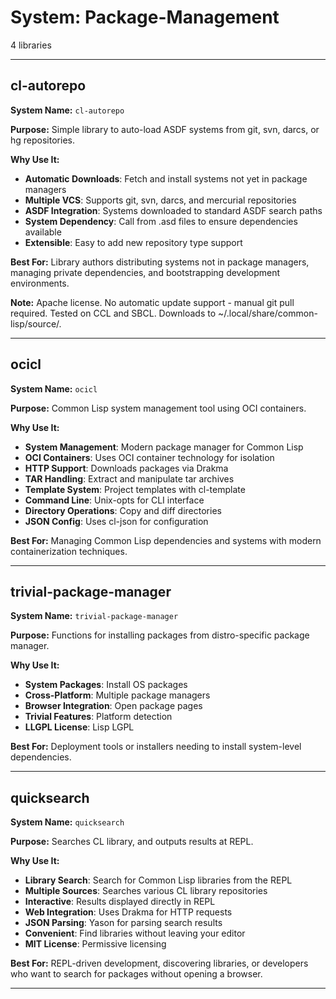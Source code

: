 # System: Package-Management

4 libraries

---

## cl-autorepo

**System Name:** `cl-autorepo`

**Purpose:** Simple library to auto-load ASDF systems from git, svn, darcs, or hg repositories.

**Why Use It:**
- **Automatic Downloads**: Fetch and install systems not yet in package managers
- **Multiple VCS**: Supports git, svn, darcs, and mercurial repositories
- **ASDF Integration**: Systems downloaded to standard ASDF search paths
- **System Dependency**: Call from .asd files to ensure dependencies available
- **Extensible**: Easy to add new repository type support

**Best For:** Library authors distributing systems not in package managers, managing private dependencies, and bootstrapping development environments.

**Note:** Apache license. No automatic update support - manual git pull required. Tested on CCL and SBCL. Downloads to ~/.local/share/common-lisp/source/.

---


## ocicl

**System Name:** `ocicl`

**Purpose:** Common Lisp system management tool using OCI containers.

**Why Use It:**
- **System Management**: Modern package manager for Common Lisp
- **OCI Containers**: Uses OCI container technology for isolation
- **HTTP Support**: Downloads packages via Drakma
- **TAR Handling**: Extract and manipulate tar archives
- **Template System**: Project templates with cl-template
- **Command Line**: Unix-opts for CLI interface
- **Directory Operations**: Copy and diff directories
- **JSON Config**: Uses cl-json for configuration

**Best For:** Managing Common Lisp dependencies and systems with modern containerization techniques.

---


## trivial-package-manager

**System Name:** `trivial-package-manager`

**Purpose:** Functions for installing packages from distro-specific package manager.

**Why Use It:**
- **System Packages**: Install OS packages
- **Cross-Platform**: Multiple package managers
- **Browser Integration**: Open package pages
- **Trivial Features**: Platform detection
- **LLGPL License**: Lisp LGPL

**Best For:** Deployment tools or installers needing to install system-level dependencies.

---


## quicksearch

**System Name:** `quicksearch`

**Purpose:** Searches CL library, and outputs results at REPL.

**Why Use It:**
- **Library Search**: Search for Common Lisp libraries from the REPL
- **Multiple Sources**: Searches various CL library repositories
- **Interactive**: Results displayed directly in REPL
- **Web Integration**: Uses Drakma for HTTP requests
- **JSON Parsing**: Yason for parsing search results
- **Convenient**: Find libraries without leaving your editor
- **MIT License**: Permissive licensing

**Best For:** REPL-driven development, discovering libraries, or developers who want to search for packages without opening a browser.

---


